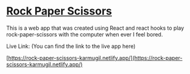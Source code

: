# [Rock Paper Scissors](https://rock-paper-scissors-karmugil.netlify.app/)

This is a web app that was created using React and react hooks to play rock-paper-scissors with the computer when ever I feel bored.


Live Link:
(You can find the link to the live app here)

[https://rock-paper-scissors-karmugil.netlify.app/](https://rock-paper-scissors-karmugil.netlify.app/)
